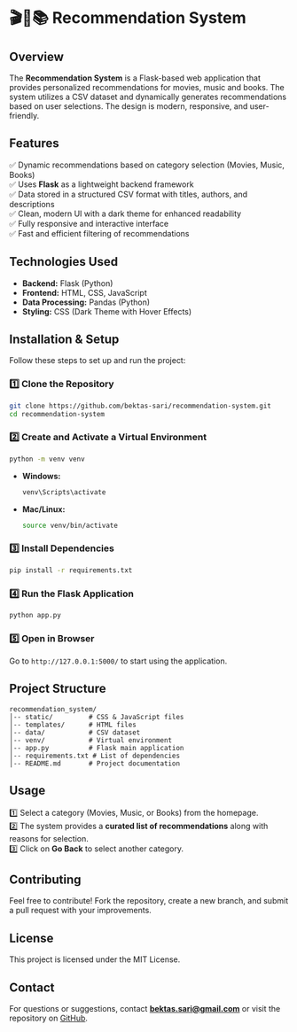 # 🎬🎵📚 Recommendation System

## Overview
The **Recommendation System** is a Flask-based web application that provides personalized recommendations for movies, music and books. 
The system utilizes a CSV dataset and dynamically generates recommendations based on user selections. The design is modern, responsive, and user-friendly.

## Features
✅ Dynamic recommendations based on category selection (Movies, Music, Books)  
✅ Uses **Flask** as a lightweight backend framework  
✅ Data stored in a structured CSV format with titles, authors, and descriptions  
✅ Clean, modern UI with a dark theme for enhanced readability  
✅ Fully responsive and interactive interface  
✅ Fast and efficient filtering of recommendations  

## Technologies Used
- **Backend:** Flask (Python)
- **Frontend:** HTML, CSS, JavaScript
- **Data Processing:** Pandas (Python)
- **Styling:** CSS (Dark Theme with Hover Effects)

## Installation & Setup
Follow these steps to set up and run the project:

### 1️⃣ Clone the Repository
```sh
git clone https://github.com/bektas-sari/recommendation-system.git
cd recommendation-system
```

### 2️⃣ Create and Activate a Virtual Environment
```sh
python -m venv venv
```
- **Windows:**
  ```sh
  venv\Scripts\activate
  ```
- **Mac/Linux:**
  ```sh
  source venv/bin/activate
  ```

### 3️⃣ Install Dependencies
```sh
pip install -r requirements.txt
```

### 4️⃣ Run the Flask Application
```sh
python app.py
```

### 5️⃣ Open in Browser
Go to `http://127.0.0.1:5000/` to start using the application.

## Project Structure
```
recommendation_system/
│-- static/         # CSS & JavaScript files
│-- templates/      # HTML files
│-- data/           # CSV dataset
│-- venv/           # Virtual environment
│-- app.py          # Flask main application
│-- requirements.txt # List of dependencies
│-- README.md       # Project documentation
```

## Usage
1️⃣ Select a category (Movies, Music, or Books) from the homepage.  
2️⃣ The system provides a **curated list of recommendations** along with reasons for selection.  
3️⃣ Click on **Go Back** to select another category.  

## Contributing
Feel free to contribute! Fork the repository, create a new branch, and submit a pull request with your improvements.

## License
This project is licensed under the MIT License.

## Contact
For questions or suggestions, contact **bektas.sari@gmail.com** or visit the repository on [GitHub](https://github.com/bektas-sari/recommendation-system).


 
